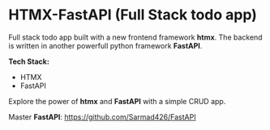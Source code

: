 # HTMX-FastAPI (Full Stack todo app)

Full stack todo app built with a new frontend framework **htmx**. The backend is written in another powerfull python framework **FastAPI**.

**Tech Stack:**

- HTMX
- FastAPI

Explore the power of **htmx** and **FastAPI** with a simple CRUD app.

Master **FastAPI**: <https://github.com/Sarmad426/FastAPI>
